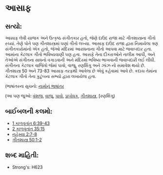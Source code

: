 # આસાફ 

## સત્યો: 

આસાફ લેવી યાજક અને ઉત્કૃષ્ઠ સંગીતકાર હતો, જેણે દાઉદ રાજા માટે ગીતશાસ્ત્રના ગીતો રચ્યાં.
તેણે પોતે પણ ગીતશાસ્ત્રમાં ઘણાં ગીતો લખ્યા.
આસાફ દાઉદ રાજા દ્વારા નિમાયેલા ત્રણ સંગીતકારોમાંનો એક હતો, જેઓ મંદિરમાં આરાધનાના ગીતો આપવા માટે જવાબદાર હતા.
આમાંના કેટલાક ગીતો ભવિષ્યવાણી પણ હતા.
આસફે તેના દીકરાઓને તાલીમ આપી, અને તેઓએ સંગીતના સાધનો વગાડવાની અને મંદિરમાં ભવિષ્ય ભાખવાની જવાબદારી લઈ લીધી.
સંગીતના કેટલાક વાજિંત્રો જેમાં પાવો, વાજુ, રણશિંગુ અને ઝાંઝ નો સમાવેશ થયો છે.
ગીતશાસ્ત્ર 50 અને 73-83 આસાફ તરફથી આવેલા છે એવું કહેવામાં આવે છે.
કદાચ તેમાંના કેટલાક ગીતો તેના કુટુંબના સભ્યો દ્વારા લખાયેલા હતા.

(ભાષાંતરના સુચનો: [નામોનું ભાષાંતર](rc://gu/ta/man/translate/translate-names)

(આ પણ જુઓ: [વંશજ](../other/descendant.md), [વાજુ](../other/harp.md), [પાવો](../other/lute.md), [પ્રબોધક](../kt/prophet.md), [ગીતશાસ્ત્ર](../kt/psalm.md), [રણશિંગુ)

## બાઈબલની કલમો: 

* [1 કાળવૃતાંત 6:39-43](../other/trumpet.md)
* [2 કાળવૃતાંત 35:15](rc://gu/tn/help/1ch/06/39)
* [નહેમ્યા 2:7-8](rc://gu/tn/help/2ch/35/15)
* [ગીતશાસ્ત્ર 50:1-2](rc://gu/tn/help/neh/02/07)

## શબ્દ માહિતી: 

* Strong's: H623
